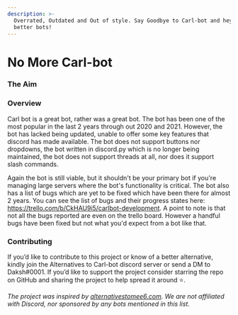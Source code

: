 ```yaml
---
description: >-
  Overrated, Outdated and Out of style. Say Goodbye to Carl-bot and heyo to
  better bots!
---
```


# No More Carl-bot

### The Aim&#x20;

### Overview

Carl bot is a great bot, rather was a great bot. The bot has been one of the most popular in the last 2 years through out 2020 and 2021. However, the bot has lacked being updated, unable to offer some key features that discord has made available. The bot does not support buttons nor dropdowns, the bot written in discord.py which is no longer being maintained, the bot does not support threads at all, nor does it support slash commands.

Again the bot is still viable, but it shouldn't be your primary bot if you're managing large servers where the bot's functionality is critical. The bot also has a list of bugs which are yet to be fixed which have been there for almost 2 years. You can see the list of bugs and their progress states here: https://trello.com/b/CkHAU9i5/carlbot-development. A point to note is that not all the bugs reported are even on the trello board. However a handful bugs have been fixed but not what you'd expect from a bot like that.

### Contributing

If you’d like to contribute to this project or know of a better alternative, kindly join the Alternatives to Carl-bot discord server or send a DM to Daksh#0001. If you’d like to support the project consider starring the repo on GitHub and sharing the project to help spread it around ⭐.

_The project was inspired by_ [_alternativestomee6.com_](https://alternativestomee6.com)_. We are not affiliated with Discord, nor sponsored by any bots mentioned in this list._
